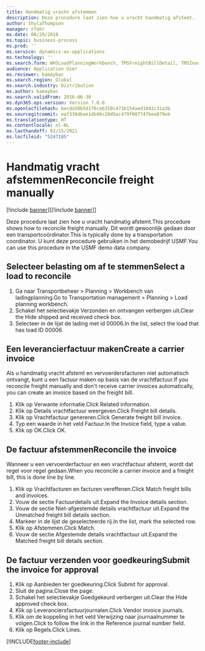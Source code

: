 ```yaml
---
title: Handmatig vracht afstemmen
description: Deze procedure laat zien hoe u vracht handmatig afstemt.
author: ShylaThompson
manager: tfehr
ms.date: 08/29/2018
ms.topic: business-process
ms.prod: ''
ms.service: dynamics-ax-applications
ms.technology: ''
ms.search.form: WHSLoadPlanningWorkbench, TMSFreightBillDetail, TMSInvoiceTable, TMSFreightBillInvoiceReconcile, TMSInvoiceJournal, LedgerJournalTable, LedgerJournalTransDaily, TMSFBDetailReconcile
audience: Application User
ms.reviewer: kamaybac
ms.search.region: Global
ms.search.industry: Distribution
ms.author: kamaybac
ms.search.validFrom: 2016-06-30
ms.dyn365.ops.version: Version 7.0.0
ms.openlocfilehash: becda50b5d176ceb350c471b154aed1842c31a3b
ms.sourcegitcommit: eaf330dbee1db96c20d5ac479f007747bea079eb
ms.translationtype: HT
ms.contentlocale: nl-NL
ms.lasthandoff: 02/15/2021
ms.locfileid: "5247185"
---
```

# <a name="reconcile-freight-manually"></a><span data-ttu-id="8132e-103">Handmatig vracht afstemmen</span><span class="sxs-lookup"><span data-stu-id="8132e-103">Reconcile freight manually</span></span>

<span data-ttu-id="8132e-104">[!include [banner](../../includes/banner.md)]]</span><span class="sxs-lookup"><span data-stu-id="8132e-104">[!include [banner](../../includes/banner.md)]]</span></span>

<span data-ttu-id="8132e-105">Deze procedure laat zien hoe u vracht handmatig afstemt.</span><span class="sxs-lookup"><span data-stu-id="8132e-105">This procedure shows how to reconcile freight manually.</span></span> <span data-ttu-id="8132e-106">Dit wordt gewoonlijk gedaan door een transportcoördinator.</span><span class="sxs-lookup"><span data-stu-id="8132e-106">This is typically done by a transportation coordinator.</span></span> <span data-ttu-id="8132e-107">U kunt deze procedure gebruiken in het demobedrijf USMF.</span><span class="sxs-lookup"><span data-stu-id="8132e-107">You can use this procedure in the USMF demo data company.</span></span>


## <a name="select-a-load-to-reconcile"></a><span data-ttu-id="8132e-108">Selecteer belasting om af te stemmen</span><span class="sxs-lookup"><span data-stu-id="8132e-108">Select a load to reconcile</span></span>
1. <span data-ttu-id="8132e-109">Ga naar Transportbeheer > Planning > Workbench van ladingplanning.</span><span class="sxs-lookup"><span data-stu-id="8132e-109">Go to Transportation management > Planning > Load planning workbench.</span></span>
2. <span data-ttu-id="8132e-110">Schakel het selectievakje Verzonden en ontvangen verbergen uit.</span><span class="sxs-lookup"><span data-stu-id="8132e-110">Clear the Hide shipped and received check box.</span></span> 
3. <span data-ttu-id="8132e-111">Selecteer in de lijst de lading met id 00006.</span><span class="sxs-lookup"><span data-stu-id="8132e-111">In the list, select the load that has load ID 00006.</span></span>

## <a name="create-a-carrier-invoice"></a><span data-ttu-id="8132e-112">Een leverancierfactuur maken</span><span class="sxs-lookup"><span data-stu-id="8132e-112">Create a carrier invoice</span></span>
<span data-ttu-id="8132e-113">Als u handmatig vracht afstemt en vervoerdersfacturen niet automatisch ontvangt, kunt u een factuur maken op basis van de vrachtfactuur.</span><span class="sxs-lookup"><span data-stu-id="8132e-113">If you reconcile freight manually and don't receive carrier invoices automatically, you can create an invoice based on the freight bill.</span></span>  
1. <span data-ttu-id="8132e-114">Klik op Verwante informatie.</span><span class="sxs-lookup"><span data-stu-id="8132e-114">Click Related information.</span></span>
2. <span data-ttu-id="8132e-115">Klik op Details vrachtfactuur weergeven.</span><span class="sxs-lookup"><span data-stu-id="8132e-115">Click Freight bill details.</span></span>
3. <span data-ttu-id="8132e-116">Klik op Vrachtfactuur genereren.</span><span class="sxs-lookup"><span data-stu-id="8132e-116">Click Generate freight bill invoice.</span></span>
4. <span data-ttu-id="8132e-117">Typ een waarde in het veld Factuur.</span><span class="sxs-lookup"><span data-stu-id="8132e-117">In the Invoice field, type a value.</span></span>
5. <span data-ttu-id="8132e-118">Klik op OK.</span><span class="sxs-lookup"><span data-stu-id="8132e-118">Click OK.</span></span>

## <a name="reconcile-the-invoice"></a><span data-ttu-id="8132e-119">De factuur afstemmen</span><span class="sxs-lookup"><span data-stu-id="8132e-119">Reconcile the invoice</span></span>
<span data-ttu-id="8132e-120">Wanneer u een vervoerderfactuur en een vrachtfactuur afstemt, wordt dat regel voor regel gedaan.</span><span class="sxs-lookup"><span data-stu-id="8132e-120">When you reconcile a carrier invoice and a freight bill, this is done line by line.</span></span>  
1. <span data-ttu-id="8132e-121">Klik op Vrachtfacturen en facturen vereffenen.</span><span class="sxs-lookup"><span data-stu-id="8132e-121">Click Match freight bills and invoices.</span></span>
2. <span data-ttu-id="8132e-122">Vouw de sectie Factuurdetails uit.</span><span class="sxs-lookup"><span data-stu-id="8132e-122">Expand the Invoice details section.</span></span>
3. <span data-ttu-id="8132e-123">Vouw de sectie Niet-afgestemde details vrachtfactuur uit.</span><span class="sxs-lookup"><span data-stu-id="8132e-123">Expand the Unmatched freight bill details section.</span></span>
4. <span data-ttu-id="8132e-124">Markeer in de lijst de geselecteerde rij.</span><span class="sxs-lookup"><span data-stu-id="8132e-124">In the list, mark the selected row.</span></span>
5. <span data-ttu-id="8132e-125">Klik op Afstemmen.</span><span class="sxs-lookup"><span data-stu-id="8132e-125">Click Match.</span></span>
6. <span data-ttu-id="8132e-126">Vouw de sectie Afgestemde details vrachtfactuur uit.</span><span class="sxs-lookup"><span data-stu-id="8132e-126">Expand the Matched freight bill details section.</span></span>

## <a name="submit-the-invoice-for-approval"></a><span data-ttu-id="8132e-127">De factuur verzenden voor goedkeuring</span><span class="sxs-lookup"><span data-stu-id="8132e-127">Submit the invoice for approval</span></span>
1. <span data-ttu-id="8132e-128">Klik op Aanbieden ter goedkeuring.</span><span class="sxs-lookup"><span data-stu-id="8132e-128">Click Submit for approval.</span></span>
2. <span data-ttu-id="8132e-129">Sluit de pagina.</span><span class="sxs-lookup"><span data-stu-id="8132e-129">Close the page.</span></span>
3. <span data-ttu-id="8132e-130">Schakel het selectievakje Goedgekeurd verbergen uit.</span><span class="sxs-lookup"><span data-stu-id="8132e-130">Clear the Hide approved check box.</span></span> 
4. <span data-ttu-id="8132e-131">Klik op Leveranciersfactuurjournalen.</span><span class="sxs-lookup"><span data-stu-id="8132e-131">Click Vendor invoice journals.</span></span>
5. <span data-ttu-id="8132e-132">Klik om de koppeling in het veld Verwijzing naar journaalnummer te volgen.</span><span class="sxs-lookup"><span data-stu-id="8132e-132">Click to follow the link in the Reference journal number field.</span></span>
6. <span data-ttu-id="8132e-133">Klik op Regels.</span><span class="sxs-lookup"><span data-stu-id="8132e-133">Click Lines.</span></span>



[!INCLUDE[footer-include](../../../includes/footer-banner.md)]